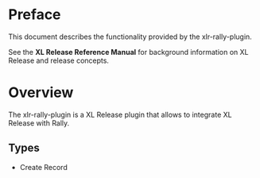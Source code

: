 # Preface #

This document describes the functionality provided by the xlr-rally-plugin.

See the **XL Release Reference Manual** for background information on XL Release and release concepts.

# Overview #

The xlr-rally-plugin is a XL Release plugin that allows to integrate XL Release with Rally.

## Types ##

+ Create Record

